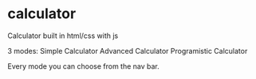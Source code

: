 # calculator
Calculator built in html/css with js

3 modes:
Simple Calculator
Advanced Calculator
Programistic Calculator

Every mode you can choose from the nav bar.
